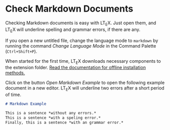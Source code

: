 # Check Markdown Documents

Checking Markdown documents is easy with LT<sub>E</sub>X. Just open them, and LT<sub>E</sub>X will underline spelling and grammar errors, if there are any.

If you open a new untitled file, change the language mode to `markdown` by running the command *Change Language Mode* in the Command Palette (`Ctrl+Shift+P`).

When started for the first time, LT<sub>E</sub>X downloads necessary components to the extension folder. [Read the documentation for offline installation methods.](https://valentjn.github.io/ltex/vscode-ltex/installation-usage-vscode-ltex.html#offline-installation)

Click on the button *Open Markdown Example* to open the following example document in a new editor. LT<sub>E</sub>X will underline two errors after a short period of time.

```markdown
# Markdown Example

This is a sentence *without any errors.*
This is a sentence *with a speling error.*
Finally, this is a sentence *with an grammar error.*
```
